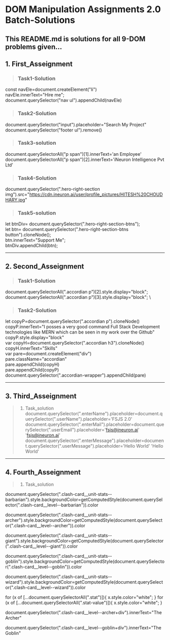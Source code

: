 # DOM Manipulation Assignments 2.0 Batch-Solutions
## This README.md is solutions for all 9-DOM problems given... 
## 1. First_Asseignment 
> ### Task1-Solution
const navEle=document.createElement("li")\
navEle.innerText="Hire me";\
document.querySelector("nav ul").appendChild(navEle)

> ### Task2-Solution
document.querySelector("input").placeholder="Search My Project"\
document.querySelector("footer ul").remove()

> ### Task3-solution
document.querySelectorAll("p span")[1].innerText='an Employee' \
document.querySelectorAll("p span")[2].innerText='iNeuron Intelligence Pvt Ltd'

> ### Task4-Solution
document.querySelector(".hero-right-section img").src="https://cdn.ineuron.ai/user/profile_pictures/HITESH%20CHOUDHARY.jpg"

> ### Task5-solution
let btnDiv= document.querySelector(".hero-right-section-btns"); \
let btn= document.querySelector(".hero-right-section-btns button").cloneNode(); \
btn.innerText="Support Me"; \
btnDiv.appendChild(btn);

----
## 2. Second_Asseignment
> ### Task1-Solution
document.querySelectorAll(".accordian p")[2].style.display="block";\
document.querySelectorAll(".accordian p")[3].style.display="block"; \
> ### Task2-Solution
let copyP=document.querySelector(".accordian p").cloneNode() \
copyP.innerText="I posses a very good command Full Stack Development technologies like MERN which can be seen in my work over the Github"\
copyP.style.display="block" \
var copyH=document.querySelector(".accordian h3").cloneNode() \
copyH.innerText="Skills" \
var pare=document.createElement("div") \
pare.className="accordian" \
pare.appendChild(copyH) \
pare.appendChild(copyP) \
document.querySelector(".accordian-wrapper").appendChild(pare)

---
## 3. Third_Asseignment
> 1. Task_solution 
document.querySelector(".enterName").placeholder=document.querySelector(".userName").placeholder='FSJS 2.0' \
document.querySelector(".enterMail").placeholder=document.querySelector(".userEmail").placeholder='fsjs@ineuron.ai'
'fsjs@ineuron.ai' \
document.querySelector(".enterMessage").placeholder=document.querySelector(".userMessage").placeholder='Hello World'
'Hello World'

---
## 4. Fourth_Asseignment
> 1. Task_solution

document.querySelector(".clash-card__unit-stats--barbarian").style.backgroundColor=getComputedStyle(document.querySelector(".clash-card__level--barbarian")).color

document.querySelector(".clash-card__unit-stats--archer").style.backgroundColor=getComputedStyle(document.querySelector(".clash-card__level--archer")).color

document.querySelector(".clash-card__unit-stats--giant").style.backgroundColor=getComputedStyle(document.querySelector(".clash-card__level--giant")).color

document.querySelector(".clash-card__unit-stats--goblin").style.backgroundColor=getComputedStyle(document.querySelector(".clash-card__level--goblin")).color

document.querySelector(".clash-card__unit-stats--wizard").style.backgroundColor=getComputedStyle(document.querySelector(".clash-card__level--wizard")).color

for (x of [...document.querySelectorAll(".stat")]){
    x.style.color="white";
}
for (x of [...document.querySelectorAll(".stat-value")]){
    x.style.color="white";
}

document.querySelector(".clash-card__level--archer+div").innerText="The Archer"

document.querySelector(".clash-card__level--goblin+div").innerText="The Goblin"
